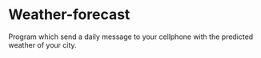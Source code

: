 # Weather-forecast
Program which send a daily message to your cellphone with the predicted weather of your city.
